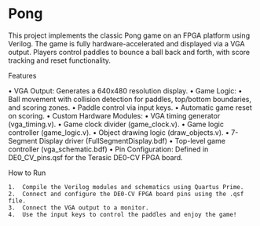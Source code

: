 # Pong
This project implements the classic Pong game on an FPGA platform using Verilog. The game is fully hardware-accelerated and displayed via a VGA output. Players control paddles to bounce a ball back and forth, with score tracking and reset functionality.

Features

• VGA Output: Generates a 640x480 resolution display.
•	Game Logic:
	•	Ball movement with collision detection for paddles, top/bottom boundaries, and scoring zones.
	•	Paddle control via input keys.
	•	Automatic game reset on scoring.
•	Custom Hardware Modules:
	•	VGA timing generator (vga_timing.v).
	•	Game clock divider (game_clock.v).
	•	Game logic controller (game_logic.v).
	•	Object drawing logic (draw_objects.v).
	•	7-Segment Display driver (FullSegmentDisplay.bdf)
	•	Top-level game controller (vga_schematic.bdf)
•	Pin Configuration: Defined in DE0_CV_pins.qsf for the Terasic DE0-CV FPGA board.

 How to Run

	1.	Compile the Verilog modules and schematics using Quartus Prime.
	2.	Connect and configure the DE0-CV FPGA board pins using the .qsf file.
	3.	Connect the VGA output to a monitor.
	4.	Use the input keys to control the paddles and enjoy the game!
